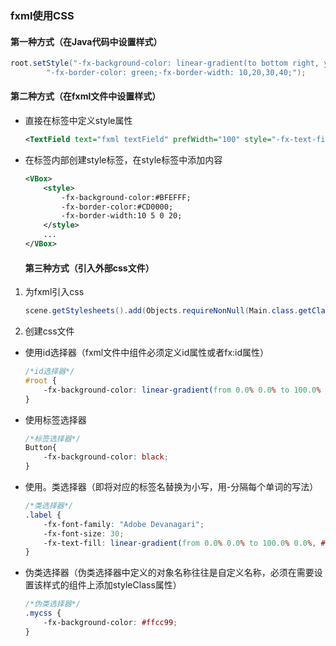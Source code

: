 ### fxml使用CSS

#### 第一种方式（在Java代码中设置样式）

```java
root.setStyle("-fx-background-color: linear-gradient(to bottom right, yellow, black);" +  
        "-fx-border-color: green;-fx-border-width: 10,20,30,40;");
```

#### 第二种方式（在fxml文件中设置样式）

* 直接在标签中定义style属性
  
  ```xml
  <TextField text="fxml textField" prefWidth="100" style="-fx-text-fill: blue"/>
  ```
* 在标签内部创建style标签，在style标签中添加内容
  
  ```xml
  <VBox>  
      <style>  
          -fx-background-color:#BFEFFF;  
          -fx-border-color:#CD0000;  
          -fx-border-width:10 5 0 20;  
      </style>  
      ...
  </VBox>
  ```
  
  #### 第三种方式（引入外部css文件）
1. 为fxml引入css
  
   ```java
   scene.getStylesheets().add(Objects.requireNonNull(Main.class.getClassLoader().getResource("css/samplecss.css")).toExternalForm());
   ```
2. 创建css文件
* 使用id选择器（fxml文件中组件必须定义id属性或者fx:id属性）
  
  ```css
  /*id选择器*/  
  #root {  
      -fx-background-color: linear-gradient(from 0.0% 0.0% to 100.0% 0.0%, #23d0f3ff 0.0%, #d791f9ff 50.0%, #fe7b84ff 100.0%); 
  }
  ```
* 使用标签选择器
  
  ```css
  /*标签选择器*/
  Button{  
      -fx-background-color: black;  
  }
  ```
* 使用。类选择器（即将对应的标签名替换为小写，用-分隔每个单词的写法）
  
  ```css
  /*类选择器*/  
  .label {  
      -fx-font-family: "Adobe Devanagari";  
      -fx-font-size: 30;  
      -fx-text-fill: linear-gradient(from 0.0% 0.0% to 100.0% 0.0%, #8139b5ff 0.0%, #fd1e1cff 50.0%, #fbaf46ff 100.0%);  
  }
  ```
* 伪类选择器（伪类选择器中定义的对象名称往往是自定义名称，必须在需要设置该样式的组件上添加styleClass属性）
  
  ```css
  /*伪类选择器*/  
  .mycss {  
      -fx-background-color: #ffcc99;  
  }
  ```